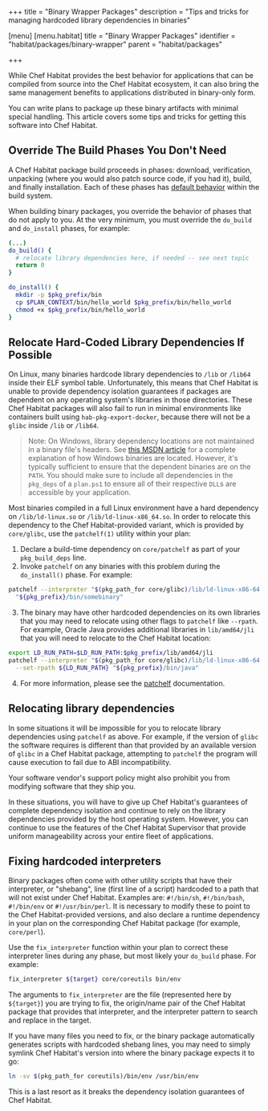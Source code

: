 +++
title = "Binary Wrapper Packages"
description = "Tips and tricks for managing hardcoded library dependencies in binaries"

[menu]
  [menu.habitat]
    title = "Binary Wrapper Packages"
    identifier = "habitat/packages/binary-wrapper"
    parent = "habitat/packages"

+++

While Chef Habitat provides the best behavior for applications that can be compiled from source into the Chef Habitat ecosystem, it can also bring the same management benefits to applications distributed in binary-only form.

You can write plans to package up these binary artifacts with minimal special handling. This article covers some tips and tricks for getting this software into Chef Habitat.

## Override The Build Phases You Don't Need

A Chef Habitat package build proceeds in phases: download, verification, unpacking (where you would also patch source code, if you had it), build, and finally installation. Each of these phases has [default behavior](/docs/reference/#reference-callbacks) within the build system.

When building binary packages, you override the behavior of phases that do not apply to you. At the very minimum, you must override the `do_build` and `do_install` phases, for example:

```bash plan.sh
(...)
do_build() {
  # relocate library dependencies here, if needed -- see next topic
  return 0
}

do_install() {
  mkdir -p $pkg_prefix/bin
  cp $PLAN_CONTEXT/bin/hello_world $pkg_prefix/bin/hello_world
  chmod +x $pkg_prefix/bin/hello_world
}
```

## Relocate Hard-Coded Library Dependencies If Possible

On Linux, many binaries hardcode library dependencies to `/lib` or `/lib64` inside their ELF symbol table. Unfortunately, this means that Chef Habitat is unable to provide dependency isolation guarantees if packages are dependent on any operating system's libraries in those directories. These Chef Habitat packages will also fail to run in minimal environments like containers built using `hab-pkg-export-docker`, because there will not be a `glibc` inside `/lib` or `/lib64`.

> Note: On Windows, library dependency locations are not maintained in a binary file's headers. See [this MSDN article](https://msdn.microsoft.com/library/windows/desktop/ms682586(v=vs.85).aspx) for a complete explanation of how Windows binaries are located. However, it's typically sufficient to ensure that the dependent binaries are on the `PATH`. You should make sure to include all dependencies in the `pkg_deps` of a `plan.ps1` to ensure all of their respective `DLL`s are accessible by your application.

Most binaries compiled in a full Linux environment have a hard dependency on `/lib/ld-linux.so` or `/lib/ld-linux-x86_64.so`. In order to relocate this dependency to the Chef Habitat-provided variant, which is provided by `core/glibc`, use the `patchelf(1)` utility within your plan:

1. Declare a build-time dependency on `core/patchelf` as part of your `pkg_build_deps` line.
2. Invoke `patchelf` on any binaries with this problem during the `do_install()` phase. For example:

```bash
patchelf --interpreter "$(pkg_path_for core/glibc)/lib/ld-linux-x86-64.so.2" \
  "${pkg_prefix}/bin/somebinary"
```

3. The binary may have other hardcoded dependencies on its own libraries that you may need to relocate using other flags to `patchelf` like `--rpath`. For example, Oracle Java provides additional libraries in `lib/amd64/jli` that you will need to relocate to the Chef Habitat location:

```bash
export LD_RUN_PATH=$LD_RUN_PATH:$pkg_prefix/lib/amd64/jli
patchelf --interpreter "$(pkg_path_for core/glibc)/lib/ld-linux-x86-64.so.2" \
  --set-rpath ${LD_RUN_PATH} "${pkg_prefix}/bin/java"
```

4. For more information, please see the [patchelf](https://nixos.org/patchelf.html) documentation.

## Relocating library dependencies

In some situations it will be impossible for you to relocate library dependencies using `patchelf` as above. For example, if the version of `glibc` the software requires is different than that provided by an available version of `glibc` in a Chef Habitat package, attempting to `patchelf` the program will cause execution to fail due to ABI incompatibility.

Your software vendor's support policy might also prohibit you from modifying software that they ship you.

In these situations, you will have to give up Chef Habitat's guarantees of complete dependency isolation and continue to rely on the library dependencies provided by the host operating system. However, you can continue to use the features of the Chef Habitat Supervisor that provide uniform manageability across your entire fleet of applications.

## Fixing hardcoded interpreters

Binary packages often come with other utility scripts that have their interpreter, or "shebang", line (first line of a script) hardcoded to a path that will not exist under Chef Habitat. Examples are: `#!/bin/sh`, `#!/bin/bash`, `#!/bin/env` or `#!/usr/bin/perl`. It is necessary to modify these to point to the Chef Habitat-provided versions, and also declare a runtime dependency in your plan on the corresponding Chef Habitat package (for example, `core/perl`).

Use the `fix_interpreter` function within your plan to correct these interpreter lines during any phase, but most likely your `do_build` phase. For example:

```bash
fix_interpreter ${target} core/coreutils bin/env
```

The arguments to `fix_interpreter` are the file (represented here by `${target}`) you are trying to fix, the origin/name pair of the Chef Habitat package that provides that interpreter, and the interpreter pattern to search and replace in the target.

If you have many files you need to fix, or the binary package automatically generates scripts with hardcoded shebang lines, you may need to simply symlink Chef Habitat's version into where the binary package expects it to go:

```bash
ln -sv $(pkg_path_for coreutils)/bin/env /usr/bin/env
```

This is a last resort as it breaks the dependency isolation guarantees of Chef Habitat.
